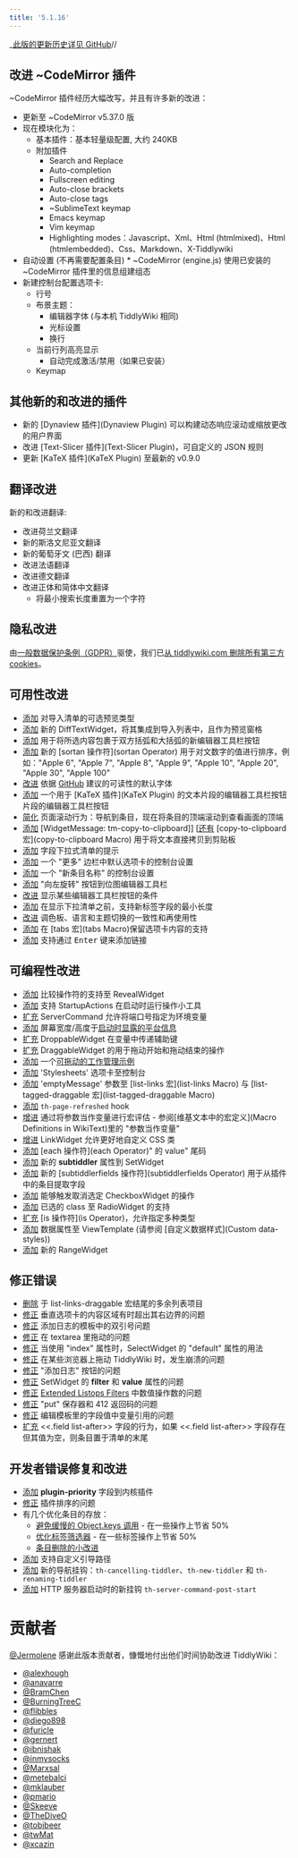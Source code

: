 ```yaml
---
title: '5.1.16'
---
```


_[此版的更新历史详见 GitHub](https:_github.com/Jermolene/TiddlyWiki5/compare/v5.1.15...v5.1.16)//

## 改进 ~CodeMirror 插件

~CodeMirror 插件经历大幅改写，并且有许多新的改进：

* 更新至 ~CodeMirror v5.37.0 版
* 现在模块化为：
    * 基本插件：基本轻量级配置, 大约 240KB
    * 附加插件
        * Search and Replace
        * Auto-completion
        * Fullscreen editing
        * Auto-close brackets
        * Auto-close tags
        * ~SublimeText keymap
        * Emacs keymap
        * Vim keymap
        * Highlighting modes：Javascript、Xml、Html (htmlmixed)、Html (htmlembedded)、Css、Markdown、X-Tiddlywiki
* 自动设置 (不再需要配置条目)
        * ~CodeMirror (engine.js) 使用已安装的 ~CodeMirror 插件里的信息组建组态
* 新建控制台配置选项卡:
    * 行号
    * 布景主题：
        * 编辑器字体 (与本机 TiddlyWiki 相同)
        * 光标设置
        * 换行
    * 当前行列高亮显示
        * 自动完成激活/禁用（如果已安装）
    * Keymap

## 其他新的和改进的插件

* 新的 [Dynaview 插件](Dynaview Plugin) 可以构建动态响应滚动或缩放更改的用户界面
* 改进 [Text-Slicer 插件](Text-Slicer Plugin)，可自定义的 JSON 规则
* 更新 [KaTeX 插件](KaTeX Plugin) 至最新的 v0.9.0

## 翻译改进

新的和改进翻译:

* 改进荷兰文翻译
* 新的斯洛文尼亚文翻译
* 新的葡萄牙文 (巴西) 翻译
* 改进法语翻译
* 改进德文翻译
* 改进正体和简体中文翻译
    * 将最小搜索长度重置为一个字符

## 隐私改进

由[一般数据保护条例（GDPR）](https://en.wikipedia.org/wiki/General_Data_Protection_Regulation)驱使，我们已[从 tiddlywiki.com 删除所有第三方 cookies](https://github.com/Jermolene/TiddlyWiki5/pull/3106)。

## 可用性改进

* [添加](https://github.com/Jermolene/TiddlyWiki5/commit/9e03264ebe141a5dc4d37dcb62f3bbf2f740d983) 对导入清单的可选预览类型
* [添加](https://github.com/Jermolene/TiddlyWiki5/pull/3112) 新的 DiffTextWidget，将其集成到导入列表中，且作为预览窗格
* [添加](https://github.com/Jermolene/TiddlyWiki5/pull/3155) 用于将所选内容包裹于双方括弧和大括弧的新编辑器工具栏按钮
* [添加](https://github.com/Jermolene/TiddlyWiki5/pull/3134) 新的 [sortan 操作符](sortan Operator) 用于对文数字的值进行排序，例如："Apple 6", "Apple 7", "Apple 8", "Apple 9", "Apple 10", "Apple 20", "Apple 30", "Apple 100"
* [改进](https://github.com/Jermolene/TiddlyWiki5/commit/da0ffce2d66f16ad14587fbe58b8d7a5c8d36657) 依据 [GitHub](http://markdotto.com/2018/02/07/github-system-fonts/) 建议的可读性的默认字体
* [添加](https://github.com/Jermolene/TiddlyWiki5/pull/3131) 一个用于 [KaTeX 插件](KaTeX Plugin) 的文本片段的编辑器工具栏按钮片段的编辑器工具栏按钮
* [简化](https://github.com/Jermolene/TiddlyWiki5/commit/1c8170463c80a18c0753783aa0b32a0ff2f9028c) 页面滚动行为：导航到条目，现在将条目的顶端滚动到查看画面的顶端
* [添加](https://github.com/Jermolene/TiddlyWiki5/commit/d2ff164c07788818ded9826c9e3811599272e69c) [WidgetMessage: tm-copy-to-clipboard]] [[还有](https://github.com/Jermolene/TiddlyWiki5/commit/1b6a06a4d79ad5c58593a7844e306c25848979ea) [copy-to-clipboard 宏](copy-to-clipboard Macro) 用于将文本直接拷贝到剪贴板
* [添加](https://github.com/Jermolene/TiddlyWiki5/pull/3040) 字段下拉式清单的提示
* [添加](https://github.com/Jermolene/TiddlyWiki5/pull/3135) 一个 "更多" 边栏中默认选项卡的控制台设置
* [添加](https://github.com/Jermolene/TiddlyWiki5/pull/3149) 一个 "新条目名称" 的控制台设置
* [添加](https://github.com/Jermolene/TiddlyWiki5/commit/c0569849d22f99623423d349c0d96ecae11ffbe8) "向左旋转" 按钮到位图编辑器工具栏
* [改进](https://github.com/Jermolene/TiddlyWiki5/pull/3180) 显示某些编辑器工具栏按钮的条件
* [添加](https://github.com/Jermolene/TiddlyWiki5/pull/3190) 在显示下拉清单之前，支持新标签字段的最小长度
* [改进](https://github.com/Jermolene/TiddlyWiki5/commit/02529a51d0be47477e62cd52dd5e4989a4993663) 调色板、语言和主题切换的一致性和再使用性
* [添加](https://github.com/Jermolene/TiddlyWiki5/commit/ea763d0eaba7edf928ae247563deb95278504e9f) 在 [tabs 宏](tabs Macro)保留选项卡内容的支持
* [添加](https://github.com/Jermolene/TiddlyWiki5/pull/2703) 支持通过 <kbd>Enter</kbd> 键来添加链接

## 可编程性改进

* [添加](https://github.com/Jermolene/TiddlyWiki5/commit/033feda02d7f5cdf27a9393b8229f22219cdab88) 比较操作符的支持至 RevealWidget
* [添加](https://github.com/Jermolene/TiddlyWiki5/commit/1c6942402ee7b6d938f01bad23130ebe75b109f2) 支持 StartupActions 在启动时运行操作小工具
* [扩充](https://github.com/Jermolene/TiddlyWiki5/commit/f4fd5e76f8da8555bb9056725f11e0c0c91649f7) ServerCommand 允许将端口号指定为环境变量
* [添加](https://github.com/Jermolene/TiddlyWiki5/commit/28e713caac1582e30b9ab8f7364ac8a564f4ffd7) 屏幕宽度/高度于[启动时显露的平台信息](InfoMechanism)
* [扩充](https://github.com/Jermolene/TiddlyWiki5/pull/3167) DroppableWidget 在变量中传递辅助键
* [扩充](https://github.com/Jermolene/TiddlyWiki5/pull/3203) DraggableWidget 的用于拖动开始和拖动结束的操作
* [添加](https://github.com/Jermolene/TiddlyWiki5/commit/7cb54f32c6ee2d98f3f13ddda39f92281d419afd) 一个[可拖动的工作管理示例](TaskManagementExample (Draggable))
* [添加](https://github.com/Jermolene/TiddlyWiki5/commit/460a07ca03a501009530a57352d6bec0e3cf49cd) 'Stylesheets' 选项卡至控制台
* [添加](https://github.com/Jermolene/TiddlyWiki5/commit/b4c7c59d5d1bc5282fcfed58abbf087b9f65b86c) 'emptyMessage' 参数至 [list-links 宏](list-links Macro) 与 [list-tagged-draggable 宏](list-tagged-draggable Macro)
* [添加](https://github.com/Jermolene/TiddlyWiki5/commit/de4eb5ca89132db136c8f5fb3103f289f25fe98a) `th-page-refreshed` hook
* [增进](https://github.com/Jermolene/TiddlyWiki5/pull/3063) 通过将参数当作变量进行宏评估 - 参阅[维基文本中的宏定义](Macro Definitions in WikiText)里的 "参数当作变量" 
* [增进](https://github.com/Jermolene/TiddlyWiki5/pull/3052) LinkWidget 允许更好地自定义 CSS 类
* [添加](https://github.com/Jermolene/TiddlyWiki5/pull/3124) [each 操作符](each Operator)" 的 value" 尾码
* [添加](https://github.com/Jermolene/TiddlyWiki5/commit/0d354fe57f7424c1751a5c0cf5fbf1203803f3c8) 新的 **subtiddler** 属性到 SetWidget
* [添加](https://github.com/Jermolene/TiddlyWiki5/commit/47cdf5513391742c3410bb80b36107ab17b0476d) 新的 [subtiddlerfields 操作符](subtiddlerfields Operator) 用于从插件中的条目提取字段
* [添加](https://github.com/Jermolene/TiddlyWiki5/pull/3182) 能够触发取消选定 CheckboxWidget 的操作
* [添加](https://github.com/Jermolene/TiddlyWiki5/pull/2182) 已选的 class 至 RadioWidget 的支持
* [扩充](https://github.com/Jermolene/TiddlyWiki5/pull/2982) [is 操作符](is Operator)，允许指定多种类型
* [添加](https://github.com/Jermolene/TiddlyWiki5/pull/3209) 数据属性至 ViewTemplate (请参阅 [自定义数据样式](Custom data-styles))
* [添加](https://github.com/Jermolene/TiddlyWiki5/pull/2988) 新的 RangeWidget

## 修正错误

* [删除](https://github.com/Jermolene/TiddlyWiki5/pull/3043) 于 list-links-draggable 宏结尾的多余列表项目
* [修正](https://github.com/Jermolene/TiddlyWiki5/commit/7e71fcfab80bed9aed4389eea386fb2036cc4a85) 垂直选项卡的内容区域有时超出其右边界的问题
* [修正](https://github.com/Jermolene/TiddlyWiki5/pull/3079) 添加日志的模板中的双引号问题
* [修正](https://github.com/Jermolene/TiddlyWiki5/pull/3070) 在 textarea 里拖动的问题 
* [修正](https://github.com/Jermolene/TiddlyWiki5/pull/3099) 当使用 "index" 属性时，SelectWidget 的 "default" 属性的用法
* [修正](https://github.com/Jermolene/TiddlyWiki5/pull/3093) 在某些浏览器上拖动 TiddlyWiki 时，发生崩溃的问题
* [修正](https://github.com/Jermolene/TiddlyWiki5/pull/3079) "添加日志" 按钮的问题
* [修正](https://github.com/Jermolene/TiddlyWiki5/pull/3164) SetWidget 的 **filter** 和 **value** 属性的问题
* [修正](https://github.com/Jermolene/TiddlyWiki5/pull/3190) [Extended Listops Filters](#Extended%20Listops%20Filters) 中数值操作数的问题
* [修正](https://github.com/Jermolene/TiddlyWiki5/commit/df1f7e9798b5f6c3d2c3fd82e438cbc9713ade04)  "put" 保存器和 412 返回码的问题
* [修正](https://github.com/Jermolene/TiddlyWiki5/pull/3048) 编辑模板里的字段值中变量引用的问题
* [扩充](https://github.com/Jermolene/TiddlyWiki5/pull/3219) <<.field list-after>> 字段的行为，如果 <<.field list-after>> 字段存在但其值为空，则条目置于清单的末尾 

## 开发者错误修复和改进

* [添加](https://github.com/Jermolene/TiddlyWiki5/commit/1dc764764055243acd07d0c4f480e6e912be6870) **plugin-priority** 字段到内核插件
* [修正](https://github.com/Jermolene/TiddlyWiki5/pull/3113) 插件排序的问题
* 有几个优化条目的存放：
    * [避免缓慢的 Object.keys 调用](https://github.com/Jermolene/TiddlyWiki5/commit/254e1ca7f7a5fe9d2deef72692ada2b7637f34ce) - 在一些操作上节省 50%
    * [优化标签筛选器](https://github.com/Jermolene/TiddlyWiki5/commit/e4b10d42f9480c0505862a93f0b97d1c4270ed65) - 在一些标签操作上节省 50%
    * [条目删除的小改进](https://github.com/Jermolene/TiddlyWiki5/commit/358d4165260311446f2b433591762dd667250975)
* [添加](https://github.com/Jermolene/TiddlyWiki5/pull/2990) 支持自定义引导路径
* [添加](https://github.com/Jermolene/TiddlyWiki5/pull/3206) 新的导航挂钩：`th-cancelling-tiddler`、`th-new-tiddler` 和 `th-renaming-tiddler`
* [添加](https://github.com/Jermolene/TiddlyWiki5/pull/3024) HTTP 服务器启动时的新挂钩 `th-server-command-post-start`

# 贡献者

[@Jermolene](https://github.com/Jermolene) 感谢此版本贡献者，慷慨地付出他们时间协助改进 TiddlyWiki：

* [@alexhough](https://github.com/alexhough)
* [@anavarre](https://github.com/anavarre)
* [@BramChen](https://github.com/BramChen)
* [@BurningTreeC](https://github.com/BurningTreeC)
* [@flibbles](https://github.com/flibbles)
* [@diego898](https://github.com/diego898)
* [@furicle](https://github.com/furicle)
* [@gernert](https://github.com/gernert)
* [@ibnishak](https://github.com/ibnishak)
* [@inmysocks](https://github.com/inmysocks)
* [@Marxsal](https://github.com/Marxsal)
* [@metebalci](https://github.com/metebalci)
* [@mklauber](https://github.com/mklauber)
* [@pmario](https://github.com/pmario)
* [@Skeeve](https://github.com/Skeeve)
* [@TheDiveO](https://github.com/TheDiveO)
* [@tobibeer](https://github.com/tobibeer)
* [@twMat](https://github.com/twMat)
* [@xcazin](https://github.com/xcazin)
 